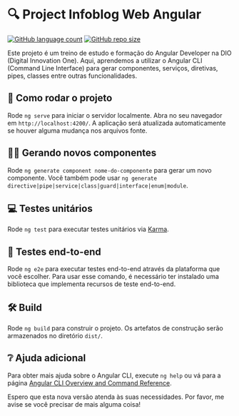 # 🔍 Project Infoblog Web Angular

[![GitHub language count](https://img.shields.io/github/languages/count/AllanGaiteiro/project-infoblog-web-angular)](https://github.com/AllanGaiteiro/project-infoblog-web-angular) [![GitHub repo size](https://img.shields.io/github/repo-size/AllanGaiteiro/project-infoblog-web-angular)](https://github.com/AllanGaiteiro/project-infoblog-web-angular)

Este projeto é um treino de estudo e formação do Angular Developer na DIO (Digital Innovation One). Aqui, aprendemos a utilizar o Angular CLI (Command Line Interface) para gerar componentes, serviços, diretivas, pipes, classes entre outras funcionalidades.

## 🚀 Como rodar o projeto

Rode `ng serve` para iniciar o servidor localmente. Abra no seu navegador em `http://localhost:4200/`. A aplicação será atualizada automaticamente se houver alguma mudança nos arquivos fonte.

## 👨‍💻 Gerando novos componentes

Rode `ng generate component nome-do-componente` para gerar um novo componente. Você também pode usar `ng generate directive|pipe|service|class|guard|interface|enum|module`.

## 💻 Testes unitários

Rode `ng test` para executar testes unitários via [Karma](https://karma-runner.github.io).

## 🔎 Testes end-to-end

Rode `ng e2e` para executar testes end-to-end através da plataforma que você escolher. Para usar esse comando, é necessário ter instalado uma biblioteca que implementa recursos de teste end-to-end.

## 🛠️ Build

Rode `ng build` para construir o projeto. Os artefatos de construção serão armazenados no diretório `dist/`.

## ❔ Ajuda adicional

Para obter mais ajuda sobre o Angular CLI, execute `ng help` ou vá para a página [Angular CLI Overview and Command Reference](https://angular.io/cli).

Espero que esta nova versão atenda às suas necessidades. Por favor, me avise se você precisar de mais alguma coisa!
